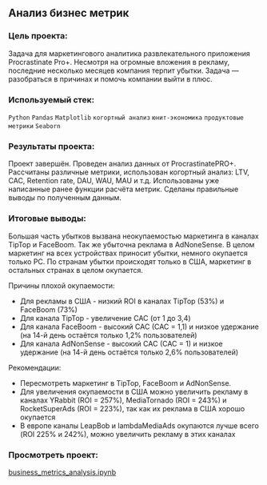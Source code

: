 ## Анализ бизнес метрик
  
### Цель проекта:  
Задача для маркетингового аналитика развлекательного приложения Procrastinate Pro+. Несмотря на огромные вложения в рекламу, последние несколько месяцев компания терпит убытки. Задача — разобраться в причинах и помочь компании выйти в плюс.  
  
### Используемый стек:  
`Python` `Pandas` `Matplotlib` `когортный анализ` `юнит-экономика` `продуктовые метрики` `Seaborn`  
  
### Результаты проекта:  
Проект завершён. Проведен анализ данных от ProcrastinatePRO+.
Рассчитаны различные метрики, использован когортный анализ: LTV, CAC, Retention rate, DAU, WAU, MAU и т.д. Использованы уже написанные ранее функции расчёта метрик. Сделаны правильные выводы по полученным данным.

### Итоговые выводы:  
Большая часть убытков вызвана неокупаемостью маркетинга в каналах TipTop и FaceBoom. Так же убыточна реклама в AdNoneSense. В целом маркетинг на всех устройствах приносит убытки, немного окупается только PC. По странам убытки происходят только в США, маркетинг в остальных странах в целом окупается.  
  
Причины плохой окупаемости:
- Для рекламы в США - низкий ROI в каналах TipTop (53%) и FaceBoom (73%)
- Для канала TipTop - увеличение CAC (от 1 до 3,4)
- Для канала FaceBoom - высокий CAC (CAC = 1,1) и низкое удержание (на 14-й день остаётся только 1,2% пользователей)
- Для канала AdNonSense - высокий CAC (CAC = 1) и низкое удержание (на 14-й день остаётся только 2,6% пользователей)
  
Рекомендации:
- Пересмотреть маркетинг в TipTop, FaceBoom и AdNonSense.
- Для увеличения окупаемости в США можно увеличить рекламу в каналах YRabbit (ROI = 257%), MediaTornado (ROI = 243%) и RocketSuperAds (ROI = 223%), так как их реклама в США хорошо окупается
- В европе каналы LeapBob и lambdaMediaAds окупаются лучше всего (ROI 225% и 242%), можно увеличить рекламу в этих каналах
  
### Просмотреть проект:
[business_metrics_analysis.ipynb](https://github.com/AndreyPlyasov/data_analyst_portfolio/blob/main/business_metrics_analysis/business_metrics_analysis.ipynb) 
